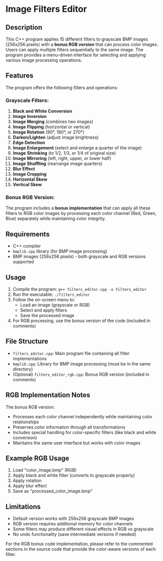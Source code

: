 # Image Filters Editor

## Description
This C++ program applies 15 different filters to grayscale BMP images (256x256 pixels) with a **bonus RGB version** that can process color images. Users can apply multiple filters sequentially to the same image. The program provides a menu-driven interface for selecting and applying various image processing operations.

## Features
The program offers the following filters and operations:

### Grayscale Filters:
1. **Black and White Conversion**
2. **Image Inversion**
3. **Image Merging** (combines two images)
4. **Image Flipping** (horizontal or vertical)
5. **Image Rotation** (90°, 180°, or 270°)
6. **Darken/Lighten** (adjust image brightness)
7. **Edge Detection**
8. **Image Enlargement** (select and enlarge a quarter of the image)
9. **Image Shrinking** (to 1/2, 1/3, or 1/4 of original size)
10. **Image Mirroring** (left, right, upper, or lower half)
11. **Image Shuffling** (rearrange image quarters)
12. **Blur Effect**
13. **Image Cropping**
14. **Horizontal Skew**
15. **Vertical Skew**

### Bonus RGB Version:
The program includes a **bonus implementation** that can apply all these filters to RGB color images by processing each color channel (Red, Green, Blue) separately while maintaining color integrity.

## Requirements
- C++ compiler
- `bmplib.cpp` library (for BMP image processing)
- BMP images (256x256 pixels) - both grayscale and RGB versions supported

## Usage
1. Compile the program: `g++ filters_editor.cpp -o filters_editor`
2. Run the executable: `./filters_editor`
3. Follow the on-screen menu to:
   - Load an image (grayscale or RGB)
   - Select and apply filters
   - Save the processed image
4. For RGB processing, use the bonus version of the code (included in comments)

## File Structure
- `filters_editor.cpp`: Main program file containing all filter implementations
- `bmplib.cpp`: Library for BMP image processing (must be in the same directory)
- (Optional) `filters_editor_rgb.cpp`: Bonus RGB version (included in comments)

## RGB Implementation Notes
The bonus RGB version:
- Processes each color channel independently while maintaining color relationships
- Preserves color information through all transformations
- Includes special handling for color-specific filters (like black and white conversion)
- Maintains the same user interface but works with color images

## Example RGB Usage
1. Load "color_image.bmp" (RGB)
2. Apply black and white filter (converts to grayscale properly)
3. Apply rotation
4. Apply blur effect
5. Save as "processed_color_image.bmp"

## Limitations
- Default version works with 256x256 grayscale BMP images
- RGB version requires additional memory for color channels
- Some filters may produce different visual effects in RGB vs grayscale
- No undo functionality (save intermediate versions if needed)

For the RGB bonus code implementation, please refer to the commented sections in the source code that provide the color-aware versions of each filter.
